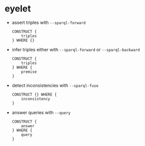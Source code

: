 # eyelet

- assert triples with `--sparql-forward`
    ```
    CONSTRUCT {
        triples
    } WHERE {}
    ```

- infer triples either with `--sparql-forward` or `--sparql-backward`
    ```
    CONSTRUCT {
        triples
    } WHERE {
        premise
    }
    ```

- detect inconsistencies with `--sparql-fuse`
    ```
    CONSTRUCT {} WHERE {
        inconsistency
    }
    ```

- answer queries with `--query`
    ```
    CONSTRUCT {
        answer
    } WHERE {
        query
    }
    ```
